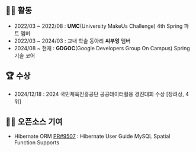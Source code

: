 ## 🏃🏻 활동
- 2022/03 ~ 2022/08 : **UMC**(University MakeUs Challenge) 4th Spring 파트 멤버
- 2022/03 ~ 2024/03 : 교내 학술 동아리 **씨부엉** 멤버
- 2024/08 ~ 현재 : **GDGOC**(Google Developers Group On Campus) Spring 기술 코어

## 🏆 수상
- 2024/12/18 : 2024 국민체육진흥공단 공공데이터활용 경진대회 수상 [장려상, 4위]

## 👨‍💻 오픈소스 기여
- Hibernate ORM [PR#9507](https://github.com/hibernate/hibernate-orm/pull/9507) : Hibernate User Guide MySQL Spatial Function Supports
